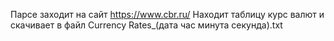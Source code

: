 Парсе заходит на сайт https://www.cbr.ru/
Находит таблицу курс валют и скачивает в файл Currency Rates_(дата час минута секунда).txt
